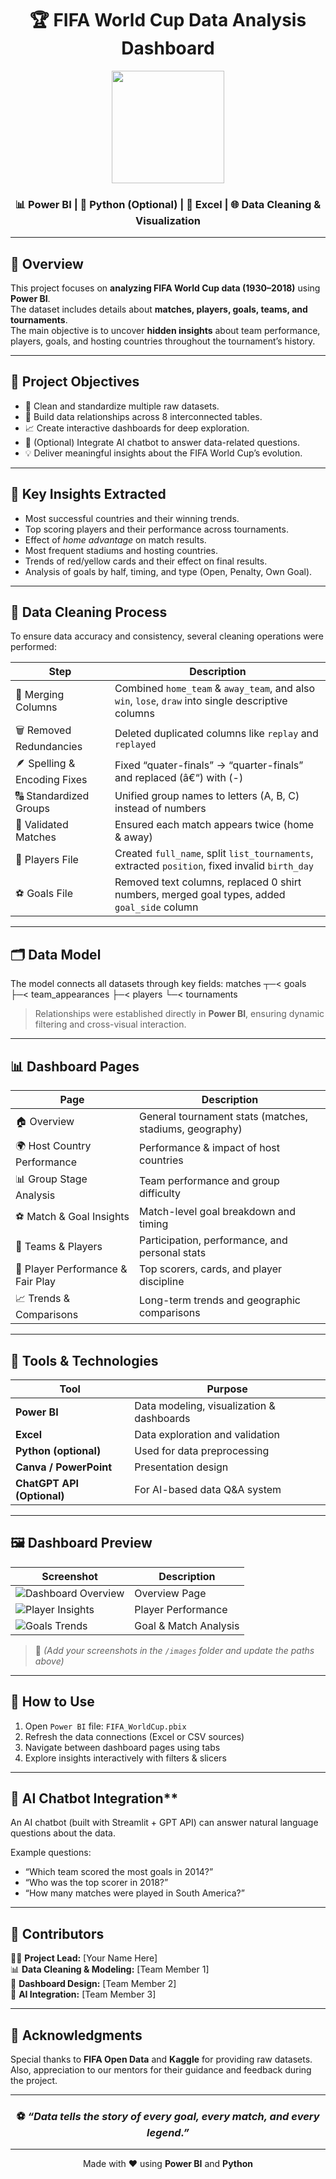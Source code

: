 <div align="center">

# 🏆 **FIFA World Cup Data Analysis Dashboard**

<img src="https://upload.wikimedia.org/wikipedia/en/3/36/FIFA_World_Cup_Logo.png" width="180"/>

### 📊 Power BI | 🐍 Python (Optional) | 📁 Excel | 🌐 Data Cleaning & Visualization


---

</div>

## 📘 **Overview**
This project focuses on **analyzing FIFA World Cup data (1930–2018)** using **Power BI**.  
The dataset includes details about **matches, players, goals, teams, and tournaments**.  
The main objective is to uncover **hidden insights** about team performance, players, goals, and hosting countries throughout the tournament’s history.

---

## 🎯 **Project Objectives**
- 🧹 Clean and standardize multiple raw datasets.  
- 🧩 Build data relationships across 8 interconnected tables.  
- 📈 Create interactive dashboards for deep exploration.  
- 🤖 (Optional) Integrate AI chatbot to answer data-related questions.  
- 💡 Deliver meaningful insights about the FIFA World Cup’s evolution.

---

## 🧠 **Key Insights Extracted**
- Most successful countries and their winning trends.  
- Top scoring players and their performance across tournaments.  
- Effect of *home advantage* on match results.  
- Most frequent stadiums and hosting countries.  
- Trends of red/yellow cards and their effect on final results.  
- Analysis of goals by half, timing, and type (Open, Penalty, Own Goal).  

---

## 🧹 **Data Cleaning Process**
To ensure data accuracy and consistency, several cleaning operations were performed:

| Step | Description |
|------|--------------|
| 🧩 Merging Columns | Combined `home_team` & `away_team`, and also `win`, `lose`, `draw` into single descriptive columns |
| 🗑️ Removed Redundancies | Deleted duplicated columns like `replay` and `replayed` |
| 🪶 Spelling & Encoding Fixes | Fixed “quater-finals” → “quarter-finals” and replaced (â€“) with (-) |
| 🔠 Standardized Groups | Unified group names to letters (A, B, C) instead of numbers |
| 🧾 Validated Matches | Ensured each match appears twice (home & away) |
| 👥 Players File | Created `full_name`, split `list_tournaments`, extracted `position`, fixed invalid `birth_day` |
| ⚽ Goals File | Removed text columns, replaced 0 shirt numbers, merged goal types, added `goal_side` column |

---

## 🗂️ **Data Model**
The model connects all datasets through key fields:
matches 
┬─< goals
├─< team_appearances
├─< players
└─< tournaments




> Relationships were established directly in **Power BI**, ensuring dynamic filtering and cross-visual interaction.

---

## 📊 **Dashboard Pages**

| Page | Description |
|------|-------------|
| 🏠 Overview | General tournament stats (matches, stadiums, geography) |
| 🌍 Host Country Performance | Performance & impact of host countries |
| 📊 Group Stage Analysis | Team performance and group difficulty |
| ⚽ Match & Goal Insights | Match-level goal breakdown and timing |
| 👥 Teams & Players | Participation, performance, and personal stats |
| 🥇 Player Performance & Fair Play | Top scorers, cards, and player discipline |
| 📈 Trends & Comparisons | Long-term trends and geographic comparisons |

---

## 🧩 **Tools & Technologies**
| Tool | Purpose |
|------|----------|
| **Power BI** | Data modeling, visualization & dashboards |
| **Excel** | Data exploration and validation |
| **Python (optional)** | Used for data preprocessing |
| **Canva / PowerPoint** | Presentation design |
| **ChatGPT API (Optional)** | For AI-based data Q&A system |

---

## 🖼️ **Dashboard Preview**

| Screenshot | Description |
|-------------|-------------|
| ![Dashboard Overview](./images/dashboard_overview.png) | Overview Page |
| ![Player Insights](./images/player_insights.png) | Player Performance |
| ![Goals Trends](./images/goals_trends.png) | Goal & Match Analysis |

> 📸 *(Add your screenshots in the `/images` folder and update the paths above)*

---

## 🚀 **How to Use**
1. Open `Power BI` file: `FIFA_WorldCup.pbix`
2. Refresh the data connections (Excel or CSV sources)
3. Navigate between dashboard pages using tabs
4. Explore insights interactively with filters & slicers

---

## 🧠 AI Chatbot Integration**
An AI chatbot (built with Streamlit + GPT API) can answer natural language questions about the data.

Example questions:
- “Which team scored the most goals in 2014?”
- “Who was the top scorer in 2018?”
- “How many matches were played in South America?”

---

## 🙌 **Contributors**
👨‍💻 **Project Lead:** [Your Name Here]  
📊 **Data Cleaning & Modeling:** [Team Member 1]  
🎨 **Dashboard Design:** [Team Member 2]  
🤖 **AI Integration:** [Team Member 3]

---

## 💬 **Acknowledgments**
Special thanks to **FIFA Open Data** and **Kaggle** for providing raw datasets.  
Also, appreciation to our mentors for their guidance and feedback during the project.

---

<div align="center">

### ⚽ *“Data tells the story of every goal, every match, and every legend.”*  

---

Made with ❤️ using **Power BI** and **Python**

</div>
